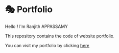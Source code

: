 # 🎭 Portfolio

Hello ! I'm Ranjith APPASSAMY

This repository contains the code of website portfolio.

You can visit my portfolio by clicking [here](https://ranjith-rjh.github.io/)
